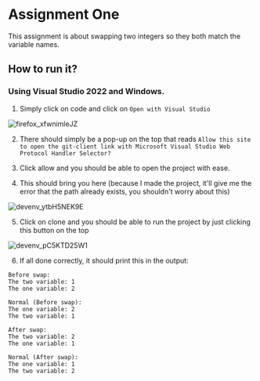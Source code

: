 # Assignment One
This assignment is about swapping two integers so they both match the variable names.

## How to run it?
### Using Visual Studio 2022 and Windows.
1. Simply click on code and click on `Open with Visual Studio`

![firefox_xfwnimleJZ](https://github.com/user-attachments/assets/a1e7fa14-8df8-41b7-9d09-ef81ff9b89e4)

2. There should simply be a pop-up on the top that reads `Allow this site to open the git-client link with Microsoft Visual Studio Web Protocol Handler Selector?`

3. Click allow and you should be able to open the project with ease.

4. This should bring you here (because I made the project, it'll give me the error that the path already exists, you shouldn't worry about this)

![devenv_ytbH5NEK9E](https://github.com/user-attachments/assets/e8225e20-8c55-4802-84bd-31796d757c8d)

5. Click on clone and you should be able to run the project by just clicking this button on the top

![devenv_pC5KTD25W1](https://github.com/user-attachments/assets/daa09c02-b3d9-4c82-b95c-74f828445966)

6. If all done correctly, it should print this in the output:

```
Before swap:
The two variable: 1
The one variable: 2

Normal (Before swap):
The one variable: 2
The two variable: 1

After swap:
The two variable: 2
The one variable: 1

Normal (After swap):
The one variable: 1
The two variable: 2
```
